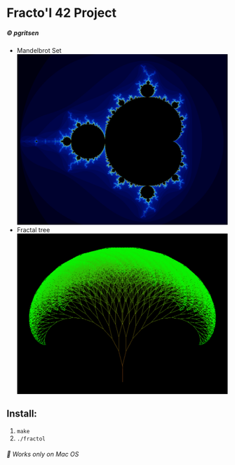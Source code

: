 # Fracto'l 42 Project
##### © pgritsen

- Mandelbrot Set
![alt text](https://github.com/CoZZmOnAvT/fractol/blob/master/share/mandelbrot.png?raw=true)
- Fractal tree
![alt text](https://github.com/CoZZmOnAvT/fractol/blob/master/share/fractal_tree.png?raw=true)

## Install:
1. `make`
2. `./fractol`

###### 🍏 Works only on Mac OS
